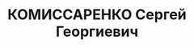 ---
title: КОМИССАРЕНКО Сергей Георгиевич
description: "24.09.1898, Одеська губернія, м. Херсон, українець, освiта середня,\
  \ службовець, колишній член ВКП(б). \n  Арешт. 10.08.1937. Військовою колегією Верховного\
  \ Суду СРСР за ст. 54-7 КК УРСР (економічна контрреволюція), ст. 54-8 КК УРСР (терористичний\
  \ акт), ст. 54-11 КК УРСР (підготування до контрреволюційних злочинів) 19.11.1937\
  \ засуджений до ВМП, конфіскація усього майна, розстріляний 20.11.1937р. у м. Києві"
---